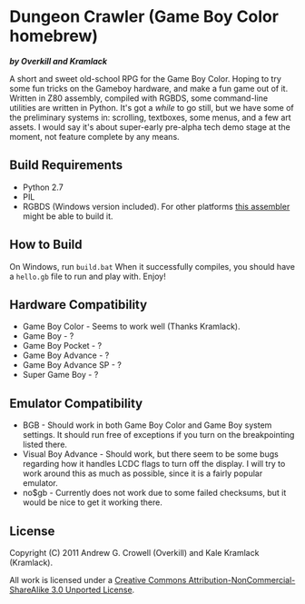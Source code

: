Dungeon Crawler (Game Boy Color homebrew)
=========================================
***by Overkill and Kramlack***

A short and sweet old-school RPG for the Game Boy Color. Hoping to try some fun tricks on the Gameboy hardware, and make a fun game out of it. Written in Z80 assembly, compiled with RGBDS, some command-line utilities are written in Python. It's got a *while* to go still, but we have some of the preliminary systems in: scrolling, textboxes, some menus, and a few art assets. I would say it's about super-early pre-alpha tech demo stage at the moment, not feature complete by any means.

Build Requirements
------------------
* Python 2.7
* PIL
* RGBDS (Windows version included). For other platforms [this assembler](https://github.com/bentley/rgbds) might be able to build it.

How to Build
------------
On Windows, run `build.bat` When it successfully compiles, you should have a `hello.gb` file to run and play with. Enjoy!

Hardware Compatibility
----------------------
* Game Boy Color - Seems to work well (Thanks Kramlack).
* Game Boy - ?
* Game Boy Pocket - ?
* Game Boy Advance - ?
* Game Boy Advance SP - ?
* Super Game Boy - ?

Emulator Compatibility
----------------------
* BGB - Should work in both Game Boy Color and Game Boy system settings. It should run free of exceptions if you turn on the breakpointing listed there.
* Visual Boy Advance - Should work, but there seem to be some bugs regarding how it handles LCDC flags to turn off the display. I will try to work around this as much as possible, since it is a fairly popular emulator.
* no$gb - Currently does not work due to some failed checksums, but it would be nice to get it working there.

License
-------
Copyright (C) 2011 Andrew G. Crowell (Overkill) and Kale Kramlack (Kramlack).

All work is licensed under a [Creative Commons Attribution-NonCommercial-ShareAlike 3.0 Unported License](http://creativecommons.org/licenses/by-nc-sa/3.0/).